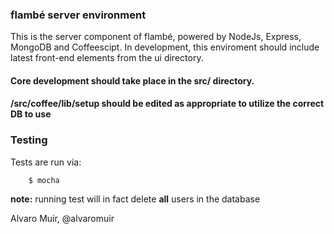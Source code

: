 ### flambé server environment

This is the server component of flambé, powered by NodeJs, Express, MongoDB and Coffeescipt.
In development, this enviroment should include latest front-end elements from the ui directory.

#### Core development should take place in the src/ directory.
#### /src/coffee/lib/setup should be edited as appropriate to utilize the correct DB to use

### Testing
Tests are run via:

```
	$ mocha
```
**note:** running test will in fact delete **all** users in the database


Alvaro Muir, @alvaromuir
